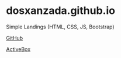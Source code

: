 # dosxanzada.github.io
Simple Landings (HTML, CSS, JS, Bootstrap)

[GitHub](http://github.com)

[ActiveBox](http://github.com/myactivebox)
